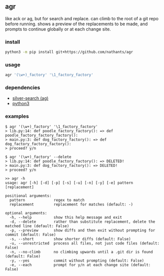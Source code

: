 ## agr

like ack or ag, but for search and replace. can climb to the root of a
git repo before running. shows a preview of the replacements to be
made, and prompts to continue globally or at each change site.

### install

```bash
python3 -m pip install git+https://github.com/nathants/agr
```

### usage

```bash
agr '(\w+)_factory' '\1_factory_factory'
```

### dependencies
 - [silver-search (ag)](https://github.com/ggreer/the_silver_searcher)
 - [python3](https://python.org)

### examples

```
$ agr '(\w+)_factory' '\1_factory_factory'
> lib.py:14: def poodle_factory_factory(): => def poodle_factory_factory_factory():
> main.py:3: def dog_factory_factory(): => def dog_factory_factory_factory():
> proceed? y/n
```

```
$ agr '(\w+)_factory' --delete
> lib.py:14: def poodle_factory_factory(): => DELETED!
> main.py:3: def dog_factory_factory(): => DELETED!
> proceed? y/n
```

```
>> agr -h
usage: agr [-h] [-d] [-p] [-s] [-u] [-n] [-y] [-e] pattern [replacement]

positional arguments:
  pattern             regex to match
  replacement         replacement for matches (default: -)

optional arguments:
  -h, --help          show this help message and exit
  -d, --delete        rather than substitute replacement, delete the matched line (default: False)
  -p, --preview       show diffs and then exit without prompting for commit (default: False)
  -s, --short         show shorter diffs (default: False)
  -u, --unrestricted  process all files, not just code files (default: False)
  -n, --no-climb      no climbing upwards until a .git dir is found (default: False)
  -y, --yes           commit without prompting (default: False)
  -e, --each          prompt for y/n at each change site (default: False)
```
